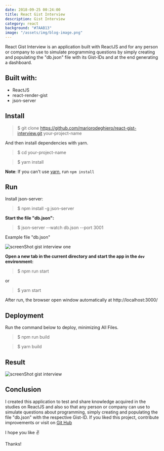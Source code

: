```yaml
---
date: 2018-09-25 00:24:00
title: React Gist Interview
description: Gist Interview
category: react
background: "#7AAB13"
image: "/assets/img/blog-image.png"
---
```


React Gist Interview is an application built with ReactJS and for any person or company to use to simulate
programming questions by simply creating and populating the "db.json" file with its Gist-IDs and at the end
generating a dashboard.

## Built with:

- ReactJS
- react-render-gist
- json-server

## Install

> \$ git clone https://github.com/mariorodeghiero/react-gist-interview.git your-project-name

And then install dependencies with yarn.

> \$ cd your-project-name

> \$ yarn install

**Note**: If you can't use [yarn](https://github.com/yarnpkg/yarn), run `npm install`

## Run

Install json-server:

> \$ npm install -g json-server

**Start the file "db.json":**

> \$ json-server --watch db.json --port 3001

Example file "db.json"

![screenShot gist interview one](https://thepracticaldev.s3.amazonaws.com/i/74rxh2cq74srn7qzf4gh.png)

**Open a new tab in the current directory and start the app in the `dev` environment:**

> \$ npm run start

or

> \$ yarn start

After run, the browser open window automatically at http://localhost:3000/
  


## Deployment

Run the command below to deploy, minimizing All Files.

> \$ npm run build

> \$ yarn build

## Result

![screenShot gist interview](https://thepracticaldev.s3.amazonaws.com/i/rayj0viuigg54g4jbgwm.gif)

## Conclusion

I created this application to test and share knowledge acquired in the studies on ReactJS and also so that any person or company can use to simulate questions about programming, simply creating and populating the file "db.json" with the respective Gist-ID. If you liked this project, contribute improvements or visit on [Git Hub](https://github.com/mariorodeghiero/react-gist-interview.git)

I hope you like ✌️

Thanks!
